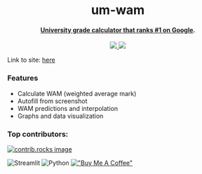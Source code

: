 <h1 align="center">
um-wam
</h1>

<h4 align="center"><a href="https://wam-calculator.streamlit.app/?fbclid=IwAR1K9ixVHdMm1wE9KUK5P48BUahEgWaQ4ubhFwKJcrvxRmy9cKim3N0Coko" target="_blank">
University grade calculator that ranks #1 on Google</a>.</h4>

<p align="center">
  <a href="https://www.reddit.com/r/unimelb/comments/182kxtw/someone_finally_did_it_wam_calculator/">
    <img src="https://img.shields.io/badge/Reddit-60k-red">
  </a>
  <a href="https://www.reddit.com/r/unimelb/comments/182kxtw/someone_finally_did_it_wam_calculator/">
    <img src="https://img.shields.io/badge/MAU-1,421-blue">
  </a>
</p>


Link to
site: [here](https://wam-calculator.streamlit.app/?fbclid=IwAR1K9ixVHdMm1wE9KUK5P48BUahEgWaQ4ubhFwKJcrvxRmy9cKim3N0Coko)

### Features

- Calculate WAM (weighted average mark)
- Autofill from screenshot
- WAM predictions and interpolation
- Graphs and data visualization

### Top contributors:

<a href="https://github.com/jl33-ai/um-wam/graphs/contributors">
  <img src="https://contrib.rocks/image?repo=jl33-ai/um-wam" alt="contrib.rocks image" />
</a>
<br>

![Streamlit](https://img.shields.io/badge/Streamlit-%23FE4B4B.svg?style=for-the-badge&logo=streamlit&logoColor=white)
![Python](https://img.shields.io/badge/python-3670A0?style=for-the-badge&logo=python&logoColor=ffdd54)
[!["Buy Me A Coffee"](https://www.buymeacoffee.com/assets/img/custom_images/orange_img.png)](https://buymeacoffee.com/justinkhlen)

